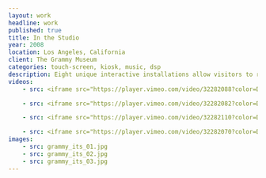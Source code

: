 ```yaml
---
layout: work
headline: work
published: true
title: In the Studio
year: 2008
location: Los Angeles, California
client: The Grammy Museum
categories: touch-screen, kiosk, music, dsp
description: Eight unique interactive installations allow visitors to record, mix, master and re-mix music with guidance provided by Grammy Award winning producers and engineers
videos:
    - src: <iframe src="https://player.vimeo.com/video/32282088?color=D6A34B" width="1024" height="576" frameborder="0" webkitallowfullscreen mozallowfullscreen allowfullscreen></iframe>

    - src: <iframe src="https://player.vimeo.com/video/32282082?color=D6A34B" width="1024" height="576" frameborder="0" webkitallowfullscreen mozallowfullscreen allowfullscreen></iframe>

    - src: <iframe src="https://player.vimeo.com/video/32282110?color=D6A34B" width="1024" height="576" frameborder="0" webkitallowfullscreen mozallowfullscreen allowfullscreen></iframe>

    - src: <iframe src="https://player.vimeo.com/video/32282070?color=D6A34B" width="1024" height="576" frameborder="0" webkitallowfullscreen mozallowfullscreen allowfullscreen></iframe><p>Courtesy of <a href="https://vimeo.com/secondstory">Second Story</a></p>
images:
    - src: grammy_its_01.jpg
    - src: grammy_its_02.jpg
    - src: grammy_its_03.jpg
---
```

